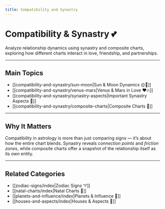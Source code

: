 ```yaml
---
title: Compatibility and Synastry
---
```

# Compatibility & Synastry 💕  

Analyze relationship dynamics using synastry and composite charts, exploring how different charts interact in love, friendship, and partnerships.

---
## Main Topics  
- [[compatibility-and-synastry/sun-moon|Sun & Moon Dynamics 🌞🌙]]  
- [[compatibility-and-synastry/venus-mars|Venus & Mars in Love ❤️🔥]]  
- [[compatibility-and-synastry/synastry-aspects|Important Synastry Aspects 🔀]]  
- [[compatibility-and-synastry/composite-charts|Composite Charts 💞]]  

---

## Why It Matters  
Compatibility in astrology is more than just comparing signs — it’s about how the entire chart blends. Synastry reveals *connection points* and *friction zones*, while composite charts offer a snapshot of the relationship itself as its own entity.  

---

## Related Categories  
- [[zodiac-signs/index|Zodiac Signs ♈]]  
- [[natal-charts/index|Natal Charts 🧭]]
- [[planets-and-influence/index|Planets & Influence 🌌]]  
- [[houses-and-aspects/index|Houses & Aspects 🏡]] 